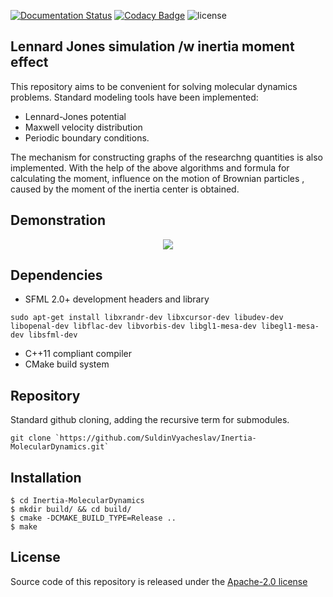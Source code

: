 

[![Documentation Status](https://readthedocs.org/projects/simulationpracticemd/badge/?version=latest)](https://simulationpracticemd.readthedocs.io/en/latest/?badge=latest)
[![Codacy Badge](https://app.codacy.com/project/badge/Grade/0fb7c77817fe41368642070f959648b5)](https://www.codacy.com/gh/SuldinVyacheslav/Inertia-MolecularDynamics/dashboard?utm_source=github.com&amp;utm_medium=referral&amp;utm_content=SuldinVyacheslav/practice&amp;utm_campaign=Badge_Grade)
![license](https://img.shields.io/github/license/SuldinVyacheslav/Inertia-MolecularDynamics)
## Lennard Jones simulation /w inertia moment effect

This repository aims to be convenient for solving molecular dynamics problems. 
Standard modeling tools have been implemented:  
* Lennard-Jones potential  
* Maxwell velocity distribution  
* Periodic boundary conditions.  

The mechanism for constructing graphs of the researchng quantities is also implemented.
With the help of the above algorithms and formula for calculating the moment, influence on the motion of Brownian particles , caused by the moment of the inertia center is obtained.

## Demonstration
<p align="center">
      <img src="https://i.ibb.co/jGYJjqZ/left-online-video-cutter-com.gif">
</p>

## Dependencies
* SFML 2.0+ development headers and library
```
sudo apt-get install libxrandr-dev libxcursor-dev libudev-dev libopenal-dev libflac-dev libvorbis-dev libgl1-mesa-dev libegl1-mesa-dev libsfml-dev
```
* C++11 compliant compiler
* CMake build system


## Repository 
Standard github cloning, adding the recursive term for submodules.
```
git clone `https://github.com/SuldinVyacheslav/Inertia-MolecularDynamics.git`
```


## Installation
```
$ cd Inertia-MolecularDynamics
$ mkdir build/ && cd build/
$ cmake -DCMAKE_BUILD_TYPE=Release ..
$ make
```

## License

Source code of this repository is released under
the [Apache-2.0 license](https://choosealicense.com/licenses/apache-2.0/)
